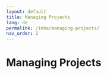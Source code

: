 ```yaml
---
layout: default
title: Managing Projects
lang: de
permalink: /imke/managing-projects/
nav_order: 2
---
```


# Managing Projects
